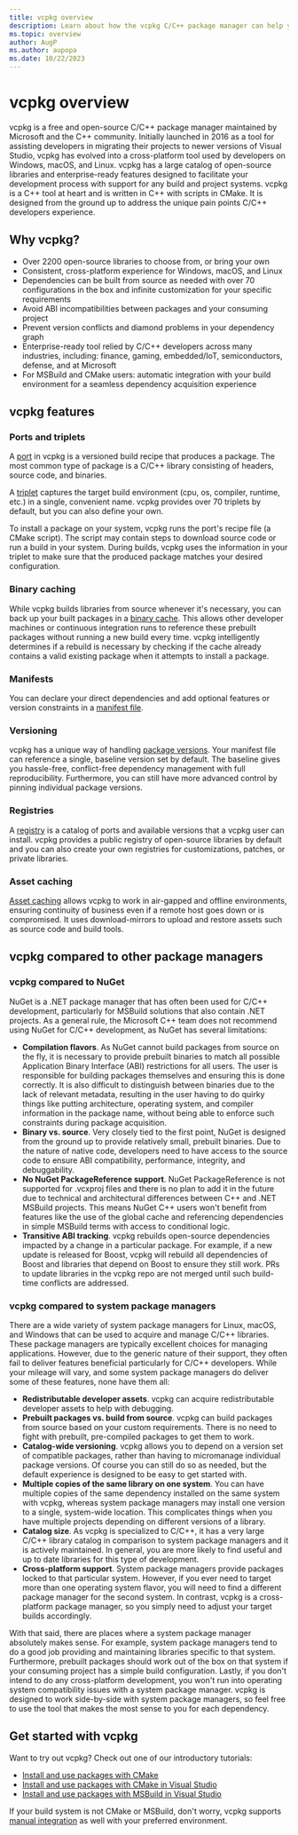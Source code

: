 ```yaml
---
title: vcpkg overview
description: Learn about how the vcpkg C/C++ package manager can help you acquire and manage dependencies. 
ms.topic: overview
author: AugP
ms.author: aupopa
ms.date: 10/22/2023
---
```


# vcpkg overview

vcpkg is a free and open-source C/C++ package manager maintained by Microsoft and the C++ community. Initially launched in 2016 as a tool for assisting developers in migrating their projects to newer versions of Visual Studio, vcpkg has evolved into a cross-platform tool used by developers on Windows, macOS, and Linux. vcpkg has a large catalog of open-source libraries and enterprise-ready features designed to facilitate your development process with support for any build and project systems. vcpkg is a C++ tool at heart and is written in C++ with scripts in CMake. It is designed from the ground up to address the unique pain points C/C++ developers experience.

## Why vcpkg?

- Over 2200 open-source libraries to choose from, or bring your own
- Consistent, cross-platform experience for Windows, macOS, and Linux
- Dependencies can be built from source as needed with over 70 configurations in the box and infinite customization for your specific requirements
- Avoid ABI incompatibilities between packages and your consuming project
- Prevent version conflicts and diamond problems in your dependency graph
- Enterprise-ready tool relied by C/C++ developers across many industries, including: finance, gaming, embedded/IoT, semiconductors, defense, and at Microsoft
- For MSBuild and CMake users: automatic integration with your build environment for a seamless dependency acquisition experience

## vcpkg features

### Ports and triplets

A [port](../concepts/ports.md) in vcpkg is a versioned build recipe that produces a package. The most common type of package is a C/C++ library consisting of headers, source code, and binaries.

A [triplet](../users/triplets.md) captures the target build environment (cpu, os, compiler, runtime, etc.) in a single, convenient name. vcpkg provides over 70 triplets by default, but you can also define your own.

To install a package on your system, vcpkg runs the port's recipe file (a CMake script). The script may contain steps to download source code or run a build in your system. During builds, vcpkg uses the information in your triplet to make sure that the produced package matches your desired configuration.

### Binary caching

While vcpkg builds libraries from source whenever it's necessary, you can back up your built packages in a [binary cache](../consume/binary-caching-overview.md). This allows other developer machines or continuous integration runs to reference these prebuilt packages without running a new build every time. vcpkg intelligently determines if a rebuild is necessary by checking if the cache already contains a valid existing package when it attempts to install a package.

### Manifests

You can declare your direct dependencies and add optional features or version constraints in a [manifest file](../users/manifests.md).

### Versioning

vcpkg has a unique way of handling [package versions](../users/versioning.concepts.md). Your manifest file can reference a single, baseline version set by default. The baseline gives you hassle-free, conflict-free dependency management with full reproducibility. Furthermore, you can still have more advanced control by pinning individual package versions.

### Registries

A [registry](../concepts/registries.md) is a catalog of ports and available versions that a vcpkg user can install. vcpkg provides a public registry of open-source libraries by default and you can also create your own registries for customizations, patches, or private libraries.

### Asset caching

[Asset caching](../users/assetcaching.md) allows vcpkg to work in air-gapped and offline environments, ensuring continuity of business even if a remote host goes down or is compromised. It uses download-mirrors to upload and restore assets such as source code and build tools.

## vcpkg compared to other package managers

### vcpkg compared to NuGet

NuGet is a .NET package manager that has often been used for C/C++ development, particularly for MSBuild solutions that also contain .NET projects. As a general rule, the Microsoft C++ team does not recommend using NuGet for C/C++ development, as NuGet has several limitations:

- **Compilation flavors**. As NuGet cannot build packages from source on the fly, it is necessary to provide prebuilt binaries to match all possible Application Binary Interface (ABI) restrictions for all users. The user is responsible for building packages themselves and ensuring this is done correctly. It is also difficult to distinguish between binaries due to the lack of relevant metadata, resulting in the user having to do quirky things like putting architecture, operating system, and compiler information in the package name, without being able to enforce such constraints during package acquisition.
- **Binary vs. source**. Very closely tied to the first point, NuGet is designed from the ground up to provide relatively small, prebuilt binaries. Due to the nature of native code, developers need to have access to the source code to ensure ABI compatibility, performance, integrity, and debuggability.
- **No NuGet PackageReference support**. NuGet PackageReference is not supported for .vcxproj files and there is no plan to add it in the future due to technical and architectural differences between C++ and .NET MSBuild projects. This means NuGet C++ users won't benefit from features like the use of the global cache and referencing dependencies in simple MSBuild terms with access to conditional logic.
- **Transitive ABI tracking**. vcpkg rebuilds open-source dependencies impacted by a change in a particular package. For example, if a new update is released for Boost, vcpkg will rebuild all dependencies of Boost and libraries that depend on Boost to ensure they still work. PRs to update libraries in the vcpkg repo are not merged until such build-time conflicts are addressed.

### vcpkg compared to system package managers

There are a wide variety of system package managers for Linux, macOS, and Windows that can be used to acquire and manage C/C++ libraries. These package managers are typically excellent choices for managing applications. However, due to the generic nature of their support, they often fail to deliver features beneficial particularly for C/C++ developers. While your mileage will vary, and some system package managers do deliver some of these features, none have them all:

- **Redistributable developer assets**. vcpkg can acquire redistributable developer assets to help with debugging.
- **Prebuilt packages vs. build from source**. vcpkg can build packages from source based on your custom requirements. There is no need to fight with prebuilt, pre-compiled packages to get them to work.
- **Catalog-wide versioning**. vcpkg allows you to depend on a version set of compatible packages, rather than having to micromanage individual package versions. Of course you can still do so as needed, but the default experience is designed to be easy to get started with.
- **Multiple copies of the same library on one system**. You can have multiple copies of the same dependency installed on the same system with vcpkg, whereas system package managers may install one version to a single, system-wide location. This complicates things when you have multiple projects depending on different versions of a library.
- **Catalog size**. As vcpkg is specialized to C/C++, it has a very large C/C++ library catalog in comparison to system package managers and it is actively maintained. In general, you are more likely to find useful and up to date libraries for this type of development.
- **Cross-platform support**. System package managers provide packages locked to that particular system. However, if you ever need to target more than one operating system flavor, you will need to find a different package manager for the second system. In contrast, vcpkg is a cross-platform package manager, so you simply need to adjust your target builds accordingly.

With that said, there are places where a system package manager absolutely makes sense. For example, system package managers tend to do a good job providing and maintaining libraries specific to that system. Furthermore, prebuilt packages should work out of the box on that system if your consuming project has a simple build configuration. Lastly, if you don't intend to do any cross-platform development, you won't run into operating system compatibility issues with a system package manager. vcpkg is designed to work side-by-side with system package managers, so feel free to use the tool that makes the most sense to you for each dependency.

## Get started with vcpkg

Want to try out vcpkg? Check out one of our introductory tutorials:

- [Install and use packages with CMake](get-started.md)
- [Install and use packages with CMake in Visual Studio](get-started-vs.md)
- [Install and use packages with MSBuild in Visual Studio](get-started-msbuild.md)

If your build system is not CMake or MSBuild, don't worry, vcpkg supports [manual integration](../users/buildsystems/manual-integration.md) as well with your preferred environment.

